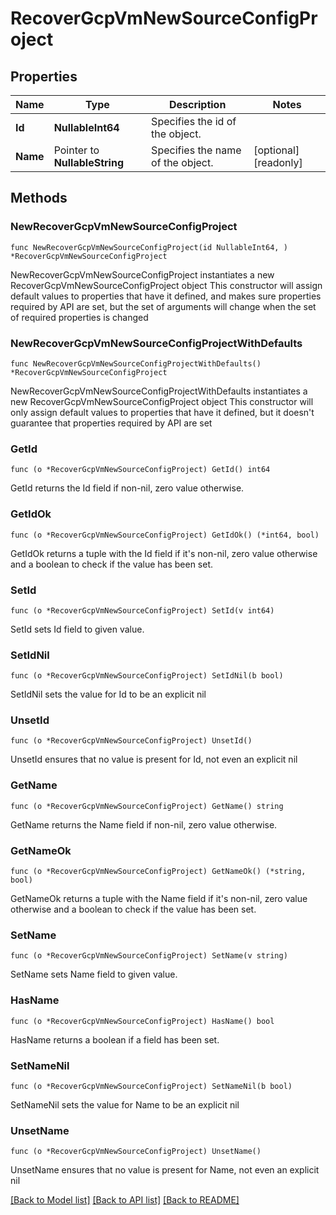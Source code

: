 # RecoverGcpVmNewSourceConfigProject

## Properties

Name | Type | Description | Notes
------------ | ------------- | ------------- | -------------
**Id** | **NullableInt64** | Specifies the id of the object. | 
**Name** | Pointer to **NullableString** | Specifies the name of the object. | [optional] [readonly] 

## Methods

### NewRecoverGcpVmNewSourceConfigProject

`func NewRecoverGcpVmNewSourceConfigProject(id NullableInt64, ) *RecoverGcpVmNewSourceConfigProject`

NewRecoverGcpVmNewSourceConfigProject instantiates a new RecoverGcpVmNewSourceConfigProject object
This constructor will assign default values to properties that have it defined,
and makes sure properties required by API are set, but the set of arguments
will change when the set of required properties is changed

### NewRecoverGcpVmNewSourceConfigProjectWithDefaults

`func NewRecoverGcpVmNewSourceConfigProjectWithDefaults() *RecoverGcpVmNewSourceConfigProject`

NewRecoverGcpVmNewSourceConfigProjectWithDefaults instantiates a new RecoverGcpVmNewSourceConfigProject object
This constructor will only assign default values to properties that have it defined,
but it doesn't guarantee that properties required by API are set

### GetId

`func (o *RecoverGcpVmNewSourceConfigProject) GetId() int64`

GetId returns the Id field if non-nil, zero value otherwise.

### GetIdOk

`func (o *RecoverGcpVmNewSourceConfigProject) GetIdOk() (*int64, bool)`

GetIdOk returns a tuple with the Id field if it's non-nil, zero value otherwise
and a boolean to check if the value has been set.

### SetId

`func (o *RecoverGcpVmNewSourceConfigProject) SetId(v int64)`

SetId sets Id field to given value.


### SetIdNil

`func (o *RecoverGcpVmNewSourceConfigProject) SetIdNil(b bool)`

 SetIdNil sets the value for Id to be an explicit nil

### UnsetId
`func (o *RecoverGcpVmNewSourceConfigProject) UnsetId()`

UnsetId ensures that no value is present for Id, not even an explicit nil
### GetName

`func (o *RecoverGcpVmNewSourceConfigProject) GetName() string`

GetName returns the Name field if non-nil, zero value otherwise.

### GetNameOk

`func (o *RecoverGcpVmNewSourceConfigProject) GetNameOk() (*string, bool)`

GetNameOk returns a tuple with the Name field if it's non-nil, zero value otherwise
and a boolean to check if the value has been set.

### SetName

`func (o *RecoverGcpVmNewSourceConfigProject) SetName(v string)`

SetName sets Name field to given value.

### HasName

`func (o *RecoverGcpVmNewSourceConfigProject) HasName() bool`

HasName returns a boolean if a field has been set.

### SetNameNil

`func (o *RecoverGcpVmNewSourceConfigProject) SetNameNil(b bool)`

 SetNameNil sets the value for Name to be an explicit nil

### UnsetName
`func (o *RecoverGcpVmNewSourceConfigProject) UnsetName()`

UnsetName ensures that no value is present for Name, not even an explicit nil

[[Back to Model list]](../README.md#documentation-for-models) [[Back to API list]](../README.md#documentation-for-api-endpoints) [[Back to README]](../README.md)


